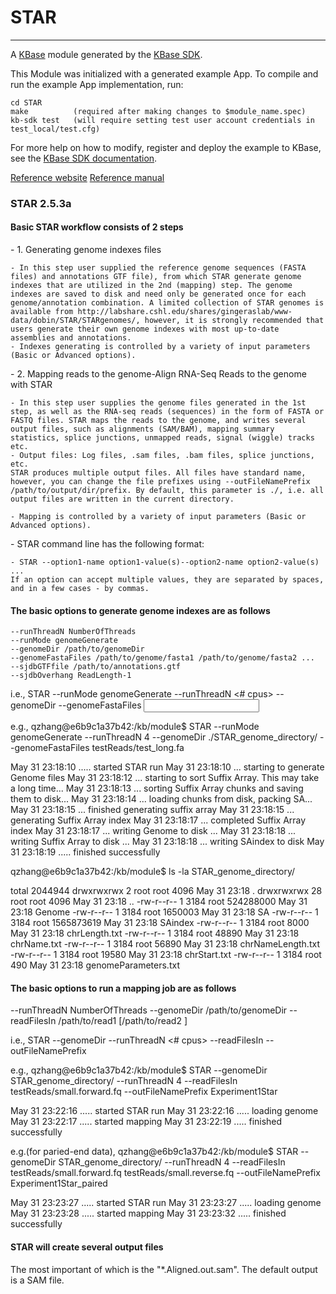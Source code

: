 
# STAR
---

A [KBase](https://kbase.us) module generated by the [KBase SDK](https://github.com/kbase/kb_sdk).


This Module was initialized with a generated example App.  To compile and run the
example App implementation, run:

    cd STAR
    make          (required after making changes to $module_name.spec)
    kb-sdk test   (will require setting test user account credentials in test_local/test.cfg)

For more help on how to modify, register and deploy the example to KBase, see the
[KBase SDK documentation](https://github.com/kbase/kb_sdk).

[Reference website](https://github.com/alexdobin/STAR)
[Reference manual](https://github.com/alexdobin/STAR/blob/master/doc/STARmanual.pdf)

<h3>STAR 2.5.3a</h3>
<h4>Basic STAR workflow consists of 2 steps</h4>
<p>
  -  1. Generating genome indexes files

	- In this step user supplied the reference genome sequences (FASTA files) and annotations GTF file), from which STAR generate genome indexes that are utilized in the 2nd (mapping) step. The genome indexes are saved to disk and need only be generated once for each genome/annotation combination. A limited collection of STAR genomes is available from http://labshare.cshl.edu/shares/gingeraslab/www-data/dobin/STAR/STARgenomes/, however, it is strongly recommended that users generate their own genome indexes with most up-to-date assemblies and annotations.
	- Indexes generating is controlled by a variety of input parameters (Basic or Advanced options).
</p>
<p>
  -  2. Mapping reads to the genome-Align RNA-Seq Reads to the genome with STAR

	- In this step user supplies the genome files generated in the 1st step, as well as the RNA-seq reads (sequences) in the form of FASTA or FASTQ files. STAR maps the reads to the genome, and writes several output files, such as alignments (SAM/BAM), mapping summary statistics, splice junctions, unmapped reads, signal (wiggle) tracks etc. 
	- Output files: Log files, .sam files, .bam files, splice junctions, etc.
	STAR produces multiple output files. All files have standard name, however, you can change the file prefixes using --outFileNamePrefix /path/to/output/dir/prefix. By default, this parameter is ./, i.e. all output files are written in the current directory. 

	- Mapping is controlled by a variety of input parameters (Basic or Advanced options).
</p>
<p>
  -  STAR command line has the following format:

	- STAR --option1-name option1-value(s)--option2-name option2-value(s) ...
	If an option can accept multiple values, they are separated by spaces, and in a few cases - by commas.
</p>

<h4>The basic options to generate genome indexes are as follows</h4>
<p>

    --runThreadN NumberOfThreads
    --runMode genomeGenerate
    --genomeDir /path/to/genomeDir
    --genomeFastaFiles /path/to/genome/fasta1 /path/to/genome/fasta2 ...
    --sjdbGTFfile /path/to/annotations.gtf
    --sjdbOverhang ReadLength-1

   i.e., 
   STAR  --runMode genomeGenerate --runThreadN <# cpus> --genomeDir <genome output directory> --genomeFastaFiles <input Genome FASTA file>

   e.g.,
   qzhang@e6b9c1a37b42:/kb/module$ STAR  --runMode genomeGenerate --runThreadN 4 --genomeDir ./STAR_genome_directory/ --genomeFastaFiles testReads/test_long.fa
   
May 31 23:18:10 ..... started STAR run
May 31 23:18:10 ... starting to generate Genome files
May 31 23:18:12 ... starting to sort Suffix Array. This may take a long time...
May 31 23:18:13 ... sorting Suffix Array chunks and saving them to disk...
May 31 23:18:14 ... loading chunks from disk, packing SA...
May 31 23:18:15 ... finished generating suffix array
May 31 23:18:15 ... generating Suffix Array index
May 31 23:18:17 ... completed Suffix Array index
May 31 23:18:17 ... writing Genome to disk ...
May 31 23:18:18 ... writing Suffix Array to disk ...
May 31 23:18:18 ... writing SAindex to disk
May 31 23:18:19 ..... finished successfully

qzhang@e6b9c1a37b42:/kb/module$ ls -la STAR_genome_directory/

total 2044944
drwxrwxrwx  2 root root       4096 May 31 23:18 .
drwxrwxrwx 28 root root       4096 May 31 23:18 ..
-rw-r--r--  1 3184 root  524288000 May 31 23:18 Genome
-rw-r--r--  1 3184 root    1650003 May 31 23:18 SA
-rw-r--r--  1 3184 root 1565873619 May 31 23:18 SAindex
-rw-r--r--  1 3184 root       8000 May 31 23:18 chrLength.txt
-rw-r--r--  1 3184 root      48890 May 31 23:18 chrName.txt
-rw-r--r--  1 3184 root      56890 May 31 23:18 chrNameLength.txt
-rw-r--r--  1 3184 root      19580 May 31 23:18 chrStart.txt
-rw-r--r--  1 3184 root        490 May 31 23:18 genomeParameters.txt
</p>


<h4>The basic options to run a mapping job are as follows</h4>
<p>

--runThreadN NumberOfThreads
--genomeDir /path/to/genomeDir
--readFilesIn /path/to/read1 [/path/to/read2 ]

  i.e., 
  STAR --genomeDir <Directory with the Genome Index>  --runThreadN <# cpus> --readFilesIn <FASTQ file> --outFileNamePrefix <OutputPrefix>
  
  e.g.,
  qzhang@e6b9c1a37b42:/kb/module$ STAR --genomeDir STAR_genome_directory/  --runThreadN 4 --readFilesIn testReads/small.forward.fq --outFileNamePrefix Experiment1Star
  
May 31 23:22:16 ..... started STAR run
May 31 23:22:16 ..... loading genome
May 31 23:22:17 ..... started mapping
May 31 23:22:19 ..... finished successfully

  e.g.(for paried-end data),
  qzhang@e6b9c1a37b42:/kb/module$ STAR --genomeDir STAR_genome_directory/  --runThreadN 4 --readFilesIn testReads/small.forward.fq testReads/small.reverse.fq --outFileNamePrefix Experiment1Star_paired
  
May 31 23:23:27 ..... started STAR run
May 31 23:23:27 ..... loading genome
May 31 23:23:28 ..... started mapping
May 31 23:23:32 ..... finished successfully
</p>

<h4>STAR will create several output files</h4>
<p>

The most important of which is the "*.Aligned.out.sam". The default output is a SAM file.
</p>


